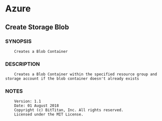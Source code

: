 # Azure
## Create Storage Blob
### SYNOPSIS
```
    Creates a Blob Container
```
### DESCRIPTION
```
    Creates a Blob Container within the specified resource group and storage account if the blob container doesn't already exists
```
### NOTES
```
    Version: 1.1
    Date: 01 August 2018
    Copyright (c) BitTitan, Inc. All rights reserved.
    Licensed under the MIT License.
```

